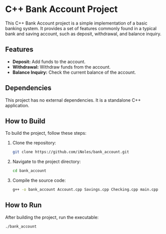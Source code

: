 # C++ Bank Account Project

This C++ Bank Account project is a simple implementation of a basic banking system. It provides a set of features commonly found in a typical bank and saving account, such as deposit, withdrawal, and balance inquiry.

## Features

- **Deposit:** Add funds to the account.
- **Withdrawal:** Withdraw funds from the account.
- **Balance Inquiry:** Check the current balance of the account.

## Dependencies

This project has no external dependencies. It is a standalone C++ application.

## How to Build

To build the project, follow these steps:

1. Clone the repository:
   ```bash
   git clone https://github.com/iNoles/bank_account.git
   ```
2. Navigate to the project directory:
   ```bash
   cd bank_account
   ```
3. Compile the source code:
     ```bash
     g++ -o bank_account Account.cpp Savings.cpp Checking.cpp main.cpp
     ```
## How to Run
After building the project, run the executable:
```bash
./bank_account
```
